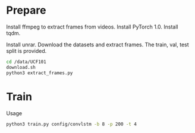 Prepare
============
Install ffmpeg to extract frames from videos. Install PyTorch 1.0. Install tqdm.

Install unrar. Download the datasets and extract frames. The train, val, test split is provided.
```bash
cd /data/UCF101
download.sh
python3 extract_frames.py
```

Train
============
Usage 
```bash
python3 train.py config/convlstm -b 8 -p 200 -t 4
```

